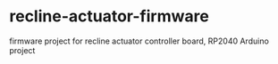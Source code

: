 # recline-actuator-firmware
firmware project for recline actuator controller board,  RP2040 Arduino project 
